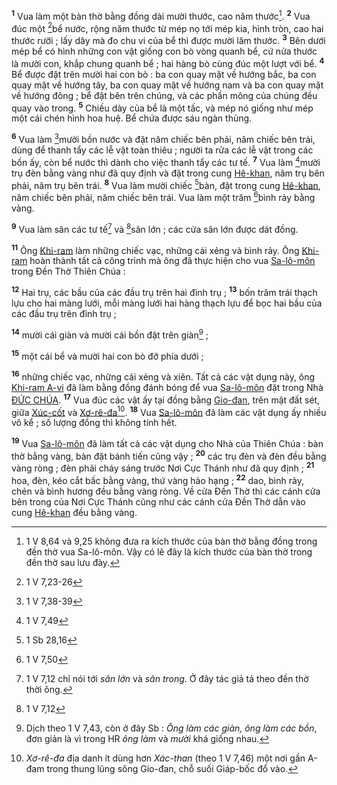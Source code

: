 <sup><b>1</b></sup> Vua làm một bàn thờ bằng đồng dài mười thước, cao năm thước[^1-6671ee64-daa5-4cf2-831c-1d356935af54]. <sup><b>2</b></sup> Vua đúc một [^1@-6671ee64-daa5-4cf2-831c-1d356935af54]bể nước, rộng năm thước từ mép nọ tới mép kia, hình tròn, cao hai thước rưỡi ; lấy dây mà đo chu vi của bể thì được mười lăm thước. <sup><b>3</b></sup> Bên dưới mép bể có hình những con vật giống con bò vòng quanh bể, cứ nửa thước là mười con, khắp chung quanh bể ; hai hàng bò cùng đúc một lượt với bể. <sup><b>4</b></sup> Bể được đặt trên mười hai con bò : ba con quay mặt về hướng bắc, ba con quay mặt về hướng tây, ba con quay mặt về hướng nam và ba con quay mặt về hướng đông ; bể đặt bên trên chúng, và các phần mông của chúng đều quay vào trong. <sup><b>5</b></sup> Chiều dày của bể là một tấc, và mép nó giống như mép một cái chén hình hoa huệ. Bể chứa được sáu ngàn thùng.

<sup><b>6</b></sup> Vua làm [^2@-6671ee64-daa5-4cf2-831c-1d356935af54]mười bồn nước và đặt năm chiếc bên phải, năm chiếc bên trái, dùng để thanh tẩy các lễ vật toàn thiêu ; người ta rửa các lễ vật trong các bồn ấy, còn bể nước thì dành cho việc thanh tẩy các tư tế. <sup><b>7</b></sup> Vua làm [^3@-6671ee64-daa5-4cf2-831c-1d356935af54]mười trụ đèn bằng vàng như đã quy định và đặt trong cung [Hê-khan](), năm trụ bên phải, năm trụ bên trái. <sup><b>8</b></sup> Vua làm mười chiếc [^4@-6671ee64-daa5-4cf2-831c-1d356935af54]bàn, đặt trong cung [Hê-khan](), năm chiếc bên phải, năm chiếc bên trái. Vua làm một trăm [^5@-6671ee64-daa5-4cf2-831c-1d356935af54]bình rảy bằng vàng.

<sup><b>9</b></sup> Vua làm sân các tư tế[^2-6671ee64-daa5-4cf2-831c-1d356935af54] và [^6@-6671ee64-daa5-4cf2-831c-1d356935af54]sân lớn ; các cửa sân lớn được dát đồng.

<sup><b>11</b></sup> Ông [Khi-ram]() làm những chiếc vạc, những cái xẻng và bình rảy. Ông [Khi-ram]() hoàn thành tất cả công trình mà ông đã thực hiện cho vua [Sa-lô-môn]() trong Đền Thờ Thiên Chúa :

<sup><b>12</b></sup> Hai trụ, các bầu của các đầu trụ trên hai đỉnh trụ ; <sup><b>13</b></sup> bốn trăm trái thạch lựu cho hai màng lưới, mỗi màng lưới hai hàng thạch lựu để bọc hai bầu của các đầu trụ trên đỉnh trụ ;

<sup><b>14</b></sup> mười cái giàn và mười cái bồn đặt trên giàn[^4-6671ee64-daa5-4cf2-831c-1d356935af54] ;

<sup><b>15</b></sup> một cái bể và mười hai con bò đỡ phía dưới ;

<sup><b>16</b></sup> những chiếc vạc, những cái xẻng và xiên. Tất cả các vật dụng này, ông [Khi-ram A-vi]() đã làm bằng đồng đánh bóng để vua [Sa-lô-môn]() đặt trong Nhà [ĐỨC CHÚA](). <sup><b>17</b></sup> Vua đúc các vật ấy tại đồng bằng [Gio-đan](), trên mặt đất sét, giữa [Xúc-cốt]() và [Xơ-rê-đa]()[^5-6671ee64-daa5-4cf2-831c-1d356935af54]. <sup><b>18</b></sup> Vua [Sa-lô-môn]() đã làm các vật dụng ấy nhiều vô kể ; số lượng đồng thì không tính hết.

<sup><b>19</b></sup> Vua [Sa-lô-môn]() đã làm tất cả các vật dụng cho Nhà của Thiên Chúa : bàn thờ bằng vàng, bàn đặt bánh tiến cũng vậy ; <sup><b>20</b></sup> các trụ đèn và đèn đều bằng vàng ròng ; đèn phải cháy sáng trước Nơi Cực Thánh như đã quy định ; <sup><b>21</b></sup> hoa, đèn, kéo cắt bấc bằng vàng, thứ vàng hảo hạng ; <sup><b>22</b></sup> dao, bình rảy, chén và bình hương đều bằng vàng ròng. Về cửa Đền Thờ thì các cánh cửa bên trong của Nơi Cực Thánh cũng như các cánh cửa Đền Thờ dẫn vào cung [Hê-khan]() đều bằng vàng.

[^1-6671ee64-daa5-4cf2-831c-1d356935af54]: 1 V 8,64 và 9,25 không đưa ra kích thước của bàn thờ bằng đồng trong đền thờ vua Sa-lô-môn. Vậy có lẽ đây là kích thước của bàn thờ trong đền thờ sau lưu đày.
[^2-6671ee64-daa5-4cf2-831c-1d356935af54]: 1 V 7,12 chỉ nói tới *sân lớn* và *sân trong*. Ở đây tác giả tả theo đền thờ thời ông.
[^4-6671ee64-daa5-4cf2-831c-1d356935af54]: Dịch theo 1 V 7,43, còn ở đây Sb : *Ông làm các giàn, ông làm các bồn*, đơn giản là vì trong HR *ông làm* và *mười* khá giống nhau.
[^5-6671ee64-daa5-4cf2-831c-1d356935af54]: *Xơ-rê-đa* địa danh ít dùng hơn *Xác-than* (theo 1 V 7,46) một nơi gần A-đam trong thung lũng sông Gio-đan, chỗ suối Giáp-bốc đổ vào.
[^1@-6671ee64-daa5-4cf2-831c-1d356935af54]: 1 V 7,23-26
[^2@-6671ee64-daa5-4cf2-831c-1d356935af54]: 1 V 7,38-39
[^3@-6671ee64-daa5-4cf2-831c-1d356935af54]: 1 V 7,49
[^4@-6671ee64-daa5-4cf2-831c-1d356935af54]: 1 Sb 28,16
[^5@-6671ee64-daa5-4cf2-831c-1d356935af54]: 1 V 7,50
[^6@-6671ee64-daa5-4cf2-831c-1d356935af54]: 1 V 7,12